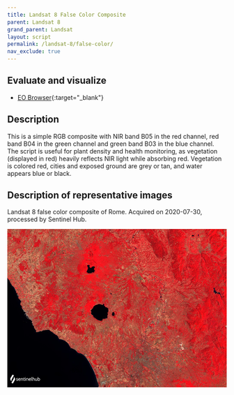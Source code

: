 ```yaml
---
title: Landsat 8 False Color Composite
parent: Landsat 8
grand_parent: Landsat
layout: script
permalink: /landsat-8/false-color/
nav_exclude: true
---
```



## Evaluate and visualize

- [EO Browser](https://sentinelshare.page.link/FUVS){:target="_blank"}   

## Description

This is a simple RGB composite with NIR band B05 in the red channel, red band B04 in the green channel and green band B03 in the blue channel. The script is useful for plant density and health monitoring, as vegetation (displayed in red) heavily reflects NIR light while absorbing red. Vegetation is colored red, cities and exposed ground are grey or tan, and water appears blue or black.

## Description of representative images

Landsat 8 false color composite of Rome. Acquired on 2020-07-30, processed by Sentinel Hub. 

![L8 NDVI](fig/fig1.png)


 